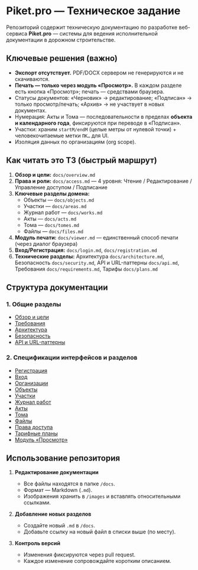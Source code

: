 # Piket.pro — Техническое задание

Репозиторий содержит техническую документацию по разработке веб-сервиса **Piket.pro** — системы для ведения исполнительной документации в дорожном строительстве.

## Ключевые решения (важно)
- **Экспорт отсутствует.** PDF/DOCX сервером не генерируются и не скачиваются.
- **Печать — только через модуль «Просмотр».** В каждом разделе есть кнопка «Просмотр»; печать — средствами браузера.
- Статусы документов: «Черновик» → редактирование; «Подписан» → только просмотр/печать; «Архив» → не участвует в новых документах.
- Нумерация: Акты и Тома — последовательности в пределах **объекта и календарного года**, фиксируются при переводе в «Подписан».
- Участки: храним `startM/endM` (целые метры от нулевой точки) + человекочитаемые метки `ПК…` для UI.
- Изоляция данных по организациям (org scope).

## Как читать это ТЗ (быстрый маршрут)
1. **Обзор и цели:** `docs/overview.md`
2. **Права и роли:** `docs/access.md` — 4 уровня: Чтение / Редактирование / Управление доступом / Подписание
3. **Ключевые разделы домена:**
   - Объекты — `docs/objects.md`
   - Участки — `docs/areas.md`
   - Журнал работ — `docs/works.md`
   - Акты — `docs/acts.md`
   - Тома — `docs/tomes.md`
   - Файлы — `docs/files.md`
4. **Модуль печати:** `docs/viewer.md` — единственный способ печати (через диалог браузера)
5. **Вход/Регистрация:** `docs/login.md`, `docs/registration.md`
6. **Технические разделы:** Архитектура `docs/architecture.md`, Безопасность `docs/security.md`, API и URL-паттерны `docs/api.md`, Требования `docs/requirements.md`, Тарифы `docs/plans.md`

## Структура документации

### 1. Общие разделы
- [Обзор и цели](docs/overview.md)
- [Требования](docs/requirements.md)
- [Архитектура](docs/architecture.md)
- [Безопасность](docs/security.md)
- [API и URL-паттерны](docs/api.md)

### 2. Спецификации интерфейсов и разделов
- [Регистрация](docs/registration.md)
- [Вход](docs/login.md)
- [Организации](docs/orgs.md)
- [Объекты](docs/objects.md)
- [Участки](docs/areas.md)
- [Журнал работ](docs/works.md)
- [Акты](docs/acts.md)
- [Тома](docs/tomes.md)
- [Файлы](docs/files.md)
- [Права доступа](docs/access.md)
- [Тарифные планы](docs/plans.md)
- [Модуль «Просмотр»](docs/viewer.md)

## Использование репозитория

1. **Редактирование документации**
   - Все файлы находятся в папке `/docs`.
   - Формат — Markdown (`.md`).
   - Изображения хранить в `/images` и вставлять относительными ссылками.

2. **Добавление новых разделов**
   - Создайте новый `.md` в `/docs`.
   - Добавьте ссылку на новый файл в списки выше (по месту).

3. **Контроль версий**
   - Изменения фиксируются через pull request.
   - Каждое изменение сопровождайте коротким описанием.
